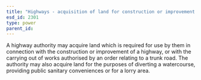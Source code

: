 ```yaml
---
title: "Highways - acquisition of land for construction or improvement of highway: further general powers"
esd_id: 2301
type: power
parent_id:  
---
```


A highway authority may acquire land which is required for use by them in connection with the construction or improvement of a highway, or with the carrying out of works authorised by an order relating to a trunk road.    The authority may also acquire land for the purposes of diverting a watercourse, providing public sanitary conveniences or for a lorry area.

